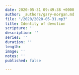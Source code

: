```yaml
---
date: 2020-05-31 09:49:38 +0000
author: _authors/gary-morgan.md
file: "/2020/2020-05-31.mp3"
title: Identity of devotion
scripture: ''
description: ''
series: ''
duration: ''
length: 
image: ''
notes: ''
published: false

---
```

